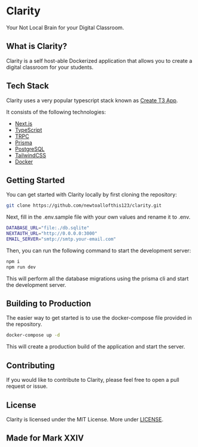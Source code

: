 # Clarity

Your Not Local Brain for your Digital Classroom.

## What is Clarity?

Clarity is a self host-able Dockerized application
that allows you to create a digital classroom
for your students.

## Tech Stack

Clarity uses a very popular typescript stack known as
[Create T3 App](https://create.t3.app).

It consists of the following technologies:

- [Next.js](https://nextjs.org)
- [TypeScript](https://typescriptlang.org)
- [TRPC](https://trpc.io)
- [Prisma](https://prisma.io)
- [PostgreSQL](https://postgresql.org)
- [TailwindCSS](https://tailwindcss.com)
- [Docker](https://docker.com)

## Getting Started

You can get started with Clarity locally by first cloning the repository:

```bash
git clone https://github.com/newtoallofthis123/clarity.git
```

Next, fill in the .env.sample file with your own values and rename it to .env.

```bash
DATABASE_URL="file:./db.sqlite"
NEXTAUTH_URL="http://0.0.0.0:3000"
EMAIL_SERVER="smtp://smtp.your-email.com"
```

Then, you can run the following command to start the development server:

```bash
npm i
npm run dev
```

This will perform all the database migrations using the prisma cli and start the development server.

## Building to Production

The easier way to get started is to use the docker-compose file provided in the repository.

```bash
docker-compose up -d
```

This will create a production build of the application and start the server.

## Contributing

If you would like to contribute to Clarity, please feel free to open a pull request or issue.

## License

Clarity is licensed under the MIT License. More under [LICENSE](LICENSE).

## Made for Mark XXIV
